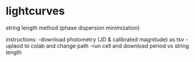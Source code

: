 # lightcurves
string length method
(phase dispersion minimization)

instructions: 
-download photometry (JD & calibrated magnitude) as tsv
-uplaod to colab and change path
-run cell and download period vs string length
